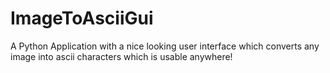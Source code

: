# ImageToAsciiGui
A Python Application with a nice looking user interface which converts any image into ascii characters which is usable anywhere!
